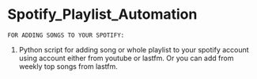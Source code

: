 # Spotify_Playlist_Automation

`FOR ADDING SONGS TO YOUR SPOTIFY:`

1. Python script for adding song or whole playlist to your spotify
   account using account either from youtube or lastfm.
   Or you can add from weekly top songs from lastfm.
